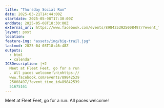 ```yaml
---
title: "Thursday Social Run"
date: 2025-03-21T14:44:00Z
startdate: 2025-05-08T17:30:00Z
enddate: 2025-05-08T18:30:00Z
external_url: https://www.facebook.com/events/8984253925008497/?event_time_id=8984253951675161
layout: post
location: 
feature-img: "assets/img/big-trail.jpg"
lastmod: 2025-04-03T18:46:48Z
outputs:
  - html
  - calendar
ICSDescription: |+2
  Meet at Fleet Feet, go for a run  . All paces welcome!\n\nhttps://  www.facebook.com/events/89842539  25008497/?event_time_id=89842539  51675161
---
```


Meet at Fleet Feet, go for a run. All paces welcome!<br>
  <br>
  
